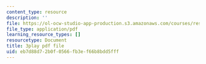 ```yaml
---
content_type: resource
description: ''
file: https://ol-ocw-studio-app-production.s3.amazonaws.com/courses/res-8-007-cosmic-origin-of-the-chemical-elements-fall-2019/eb7d88d72b0f0566fb3ef66b8bdd5fff_-KUXPcs2Di4.pdf
file_type: application/pdf
learning_resource_types: []
resourcetype: Document
title: 3play pdf file
uid: eb7d88d7-2b0f-0566-fb3e-f66b8bdd5fff
---
```

